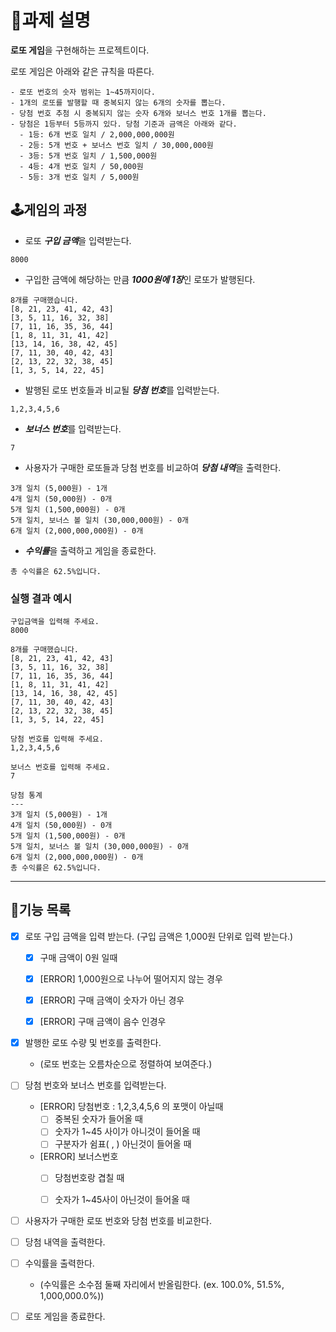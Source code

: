 # 📑과제 설명

**로또 게임**을 구현해하는 프로젝트이다.

로또 게임은 아래와 같은 규칙을 따른다.
```
- 로또 번호의 숫자 범위는 1~45까지이다.
- 1개의 로또를 발행할 때 중복되지 않는 6개의 숫자를 뽑는다.
- 당첨 번호 추첨 시 중복되지 않는 숫자 6개와 보너스 번호 1개를 뽑는다.
- 당첨은 1등부터 5등까지 있다. 당첨 기준과 금액은 아래와 같다.
  - 1등: 6개 번호 일치 / 2,000,000,000원
  - 2등: 5개 번호 + 보너스 번호 일치 / 30,000,000원
  - 3등: 5개 번호 일치 / 1,500,000원
  - 4등: 4개 번호 일치 / 50,000원
  - 5등: 3개 번호 일치 / 5,000원
```

## 🕹️게임의 과정
- 로또 ***구입 금액***을 입력받는다.
```
8000
```
- 구입한 금액에 해당하는 만큼 ***1000원에 1장***인 로또가 발행된다.
```
8개를 구매했습니다.
[8, 21, 23, 41, 42, 43] 
[3, 5, 11, 16, 32, 38] 
[7, 11, 16, 35, 36, 44] 
[1, 8, 11, 31, 41, 42] 
[13, 14, 16, 38, 42, 45] 
[7, 11, 30, 40, 42, 43] 
[2, 13, 22, 32, 38, 45] 
[1, 3, 5, 14, 22, 45]
```

- 발행된 로또 번호들과 비교될 ***당첨 번호***를 입력받는다.
```
1,2,3,4,5,6
```
- ***보너스 번호***를 입력받는다.
```
7
```

- 사용자가 구매한 로또들과 당첨 번호를 비교하여 ***당첨 내역***을 출력한다.
```
3개 일치 (5,000원) - 1개
4개 일치 (50,000원) - 0개
5개 일치 (1,500,000원) - 0개
5개 일치, 보너스 볼 일치 (30,000,000원) - 0개
6개 일치 (2,000,000,000원) - 0개
```

- ***수익률***을 출력하고 게임을 종료한다.
```
총 수익률은 62.5%입니다.
```

### 실행 결과 예시
```
구입금액을 입력해 주세요.
8000

8개를 구매했습니다.
[8, 21, 23, 41, 42, 43] 
[3, 5, 11, 16, 32, 38] 
[7, 11, 16, 35, 36, 44] 
[1, 8, 11, 31, 41, 42] 
[13, 14, 16, 38, 42, 45] 
[7, 11, 30, 40, 42, 43] 
[2, 13, 22, 32, 38, 45] 
[1, 3, 5, 14, 22, 45]

당첨 번호를 입력해 주세요.
1,2,3,4,5,6

보너스 번호를 입력해 주세요.
7

당첨 통계
---
3개 일치 (5,000원) - 1개
4개 일치 (50,000원) - 0개
5개 일치 (1,500,000원) - 0개
5개 일치, 보너스 볼 일치 (30,000,000원) - 0개
6개 일치 (2,000,000,000원) - 0개
총 수익률은 62.5%입니다.
```

---


## 📌기능 목록 

- [x] 로또 구입 금액을 입력 받는다. (구입 금액은 1,000원 단위로 입력 받는다.) 

  - [x] 구매 금액이 0원 일때
  - [x] [ERROR] 1,000원으로 나누어 떨어지지 않는 경우
  - [x] [ERROR] 구매 금액이 숫자가 아닌 경우
  - [x] [ERROR] 구매 금액이 음수 인경우


- [x] 발행한 로또 수량 및 번호를 출력한다.
  - (로또 번호는 오름차순으로 정렬하여 보여준다.)


- [ ] 당첨 번호와 보너스 번호를 입력받는다.

  - [ERROR] 당첨번호 : 1,2,3,4,5,6 의 포맷이 아닐때
    - [ ] 중복된 숫자가 들어올 때
    - [ ] 숫자가 1~45 사이가 아니것이 들어올 때
    - [ ] 구분자가 쉼표( , ) 아닌것이 들어올 때
  - [ERROR] 보너스번호
    - [ ] 당첨번호랑 겹칠 때
    - [ ] 숫자가 1~45사이 아닌것이 들어올 때


- [ ] 사용자가 구매한 로또 번호와 당첨 번호를 비교한다.


- [ ] 당첨 내역을 출력한다.


- [ ] 수익률을 출력한다.
  - (수익률은 소수점 둘째 자리에서 반올림한다. (ex. 100.0%, 51.5%, 1,000,000.0%))


- [ ] 로또 게임을 종료한다.



